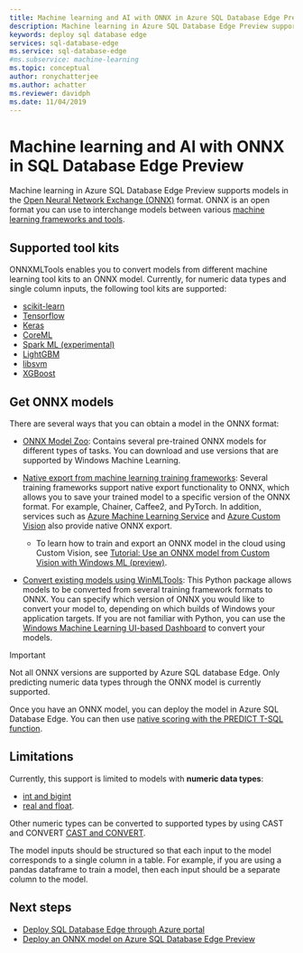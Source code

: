```yaml
---
title: Machine learning and AI with ONNX in Azure SQL Database Edge Preview | Microsoft Docs
description: Machine learning in Azure SQL Database Edge Preview supports models in the Open Neural Network Exchange (ONNX) format. ONNX is an open format you can use to interchange models between various machine learning frameworks and tools.
keywords: deploy sql database edge
services: sql-database-edge
ms.service: sql-database-edge
#ms.subservice: machine-learning
ms.topic: conceptual
author: ronychatterjee
ms.author: achatter
ms.reviewer: davidph
ms.date: 11/04/2019
---
```


# Machine learning and AI with ONNX in SQL Database Edge Preview

Machine learning in Azure SQL Database Edge Preview supports models in the [Open Neural Network Exchange (ONNX)](https://onnx.ai/) format. ONNX is an open format you can use to interchange models between various [machine learning frameworks and tools](https://onnx.ai/supported-tools).

## Supported tool kits

ONNXMLTools enables you to convert models from different machine learning tool kits to an ONNX model. Currently, for numeric data types and single column inputs, the following tool kits are supported:

* [scikit-learn](https://github.com/onnx/sklearn-onnx)
* [Tensorflow](https://github.com/onnx/tensorflow-onnx)
* [Keras](https://github.com/onnx/keras-onnx)
* [CoreML](https://github.com/onnx/onnxmltools)
* [Spark ML (experimental)](https://github.com/onnx/onnxmltools/tree/master/onnxmltools/convert/sparkml)
* [LightGBM](https://github.com/onnx/onnxmltools)
* [libsvm](https://github.com/onnx/onnxmltools)
* [XGBoost](https://github.com/onnx/onnxmltools)

## Get ONNX models

There are several ways that you can obtain a model in the ONNX format:

- [ONNX Model Zoo](https://github.com/onnx/models): Contains several pre-trained ONNX models for different types of tasks. You can download and use versions that are supported by Windows Machine Learning.

- [Native export from machine learning training frameworks](https://onnx.ai/supported-tools): Several training frameworks support native export functionality to ONNX, which allows you to save your trained model to a specific version of the ONNX format. For example, Chainer, Caffee2, and PyTorch. In addition, services such as [Azure Machine Learning Service](https://azure.microsoft.com/services/machine-learning-service/) and [Azure Custom Vision](https://docs.microsoft.com/azure/cognitive-services/custom-vision-service/getting-started-build-a-classifier) also provide native ONNX export.

  - To learn how to train and export an ONNX model in the cloud using Custom Vision, see [Tutorial: Use an ONNX model from Custom Vision with Windows ML (preview)](https://docs.microsoft.com/azure/cognitive-services/custom-vision-service/custom-vision-onnx-windows-ml).

- [Convert existing models using WinMLTools](https://docs.microsoft.com/windows/ai/windows-ml/convert-model-winmltools): This Python package allows models to be converted from several training framework formats to ONNX. You can specify which version of ONNX you would like to convert your model to, depending on which builds of Windows your application targets. If you are not familiar with Python, you can use the [Windows Machine Learning UI-based Dashboard](https://github.com/Microsoft/Windows-Machine-Learning/tree/master/Tools/WinMLDashboard) to  convert your models.

> [!IMPORTANT]
> Not all ONNX versions are supported by Azure SQL database Edge. Only predicting numeric data types through the ONNX model is currently supported.

Once you have an ONNX model, you can deploy the model in Azure SQL Database Edge. You can then use [native scoring with the PREDICT T-SQL function](/sql/advanced-analytics/sql-native-scoring/).

## Limitations

Currently, this support is limited to models with **numeric data types**:

- [int and bigint](https://docs.microsoft.com/sql/t-sql/data-types/int-bigint-smallint-and-tinyint-transact-sql5)
- [real and float](https://docs.microsoft.com/sql/t-sql/data-types/float-and-real-transact-sql).
  
Other numeric types can be converted to supported types by using CAST and CONVERT [CAST and CONVERT](https://docs.microsoft.com/sql/t-sql/functions/cast-and-convert-transact-sql).

The model inputs should be structured so that each input to the model corresponds to a single column in a table. For example, if you are using a pandas dataframe to train a model, then each input should be a separate column to the model.

## Next steps

- [Deploy SQL Database Edge through Azure portal](deploy-portal.md)
- [Deploy an ONNX model on Azure SQL Database Edge Preview](deploy-onnx.md)